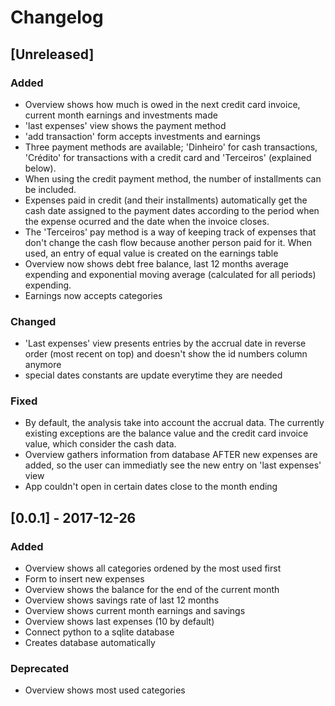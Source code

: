 # Changelog

## [Unreleased]
### Added
 - Overview shows how much is owed in the next credit card invoice, current month earnings and investments made
 - 'last expenses' view shows the payment method
 - 'add transaction' form accepts investments and earnings
 - Three payment methods are available; 'Dinheiro' for cash transactions, 'Crédito' for transactions with a credit card and 'Terceiros' (explained below).
 - When using the credit payment method, the number of installments can be included.
 - Expenses paid in credit (and their installments) automatically get the cash date assigned to the payment dates according to the period when the expense ocurred and the date when the invoice closes. 
 - The 'Terceiros' pay method is a way of keeping track of expenses that don't change the cash flow because another person paid for it. When used, an entry of equal value is created on the earnings table
 - Overview now shows debt free balance, last 12 months average expending and  exponential moving average (calculated for all periods) expending.
 - Earnings now accepts categories

### Changed
 - 'Last expenses' view presents entries by the accrual date in reverse order (most recent on top) and doesn't show the id numbers column anymore
 - special dates constants are update everytime they are needed

### Fixed
 - By default, the analysis take into account the accrual data. The currently existing exceptions are the balance value and the credit card invoice value, which consider the cash data.
 - Overview gathers information from database AFTER new expenses are added, so the user can immediatly see the new entry on 'last expenses' view
 - App couldn't open in certain dates close to the month ending
 
## [0.0.1] - 2017-12-26
### Added
 - Overview shows all categories ordened by the most used first
 - Form to insert new expenses
 - Overview shows the balance for the end of the current month
 - Overview shows savings rate of last 12 months
 - Overview shows current month earnings and savings
 - Overview shows last expenses (10 by default)
 - Connect python to a sqlite database
 - Creates database automatically

### Deprecated
 - Overview shows most used categories
